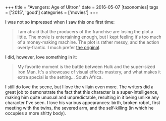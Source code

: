 +++
title = "Avengers: Age of Ultron"
date = 2016-05-07
[taxonomies]
tags = ['2015', 'good']
categories = ['movies']
+++

I was not so impressed when I saw this one first time:

> I am afraid that the producers of the franchise are losing the plot a
> little. The movie is entertaining enough, but I kept feeling it's too
> much of a money-making machine. The plot is rather messy, and the
> action overly-frantic. I much prefer [the original].

I did, however, love something in it:

> My favorite moment is the battle between Hulk and the super-sized Iron
> Man. It's a showcase of visual effects mastery, and what makes it
> extra special is the setting... South Africa.

I still do love the scene, but I love the villain even more. The writers
did a great job to demonstrate the fact that this character is a
super-intelligence, making him quite unusual and unpredictable,
resulting in it being unlike any character I've seen. I love his
various appearances: birth, broken robot, first meeting with the twins,
the severed arm, and the self-killing (in which he occupies a more
shitty body).

  [the original]: http://tshepang.net/the-avengers-2012
